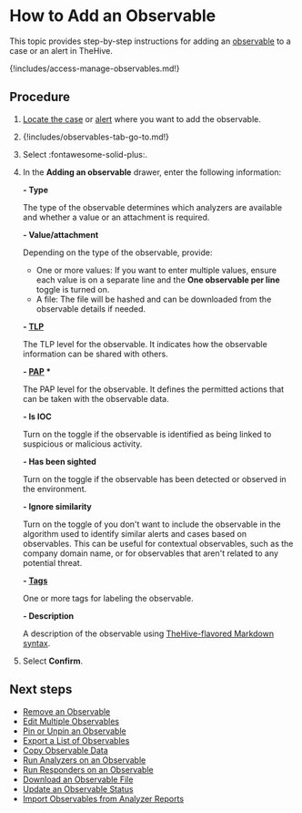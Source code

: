 # How to Add an Observable

This topic provides step-by-step instructions for adding an [observable](../../user-guides/analyst-corner/cases/observables/about-observables.md) to a case or an alert in TheHive.

{!includes/access-manage-observables.md!}

<h2>Procedure</h2>

1. [Locate the case](../search-for-cases/find-a-case.md) or [alert](../../alerts/search-for-alerts/find-an-alert.md) where you want to add the observable.

2. {!includes/observables-tab-go-to.md!}

3. Select :fontawesome-solid-plus:.

4. In the **Adding an observable** drawer, enter the following information:

    **- Type**

    The type of the observable determines which analyzers are available and whether a value or an attachment is required.

    **- Value/attachment**

    Depending on the type of the observable, provide:

    * One or more values: If you want to enter multiple values, ensure each value is on a separate line and the **One observable per line** toggle is turned on.
    * A file: The file will be hashed and can be downloaded from the observable details if needed.

    **- [TLP](https://www.misp-project.org/taxonomies.html#_tlp)**

    The TLP level for the observable. It indicates how the observable information can be shared with others.

    **- [PAP](https://www.misp-project.org/taxonomies.html#_pap) \***

    The PAP level for the observable. It defines the permitted actions that can be taken with the observable data.

    **- Is IOC**

    Turn on the toggle if the observable is identified as being linked to suspicious or malicious activity.

    **- Has been sighted**

    Turn on the toggle if the observable has been detected or observed in the environment.

    **- Ignore similarity**

    Turn on the toggle of you don't want to include the observable in the algorithm used to identify similar alerts and cases based on observables. This can be useful for contextual observables, such as the company domain name, or for observables that aren't related to any potential threat.

    **- [Tags](../tags/add-remove-tags.md)**  
    
    One or more tags for labeling the observable.

    **- Description**

    A description of the observable using [TheHive-flavored Markdown syntax](../../../thehive-flavored-markdown.md).

5. Select **Confirm**.

<h2>Next steps</h2>

* [Remove an Observable](remove-an-observable.md)
* [Edit Multiple Observables](edit-multiple-observables.md)
* [Pin or Unpin an Observable](pin-unpin-an-observable.md)
* [Export a List of Observables](export-list-observables.md)
* [Copy Observable Data](copy-observable-data.md)
* [Run Analyzers on an Observable](run-analyzers-on-observables.md)
* [Run Responders on an Observable](run-responders-on-an-observable.md)
* [Download an Observable File](download-an-observable-file.md)
* [Update an Observable Status](update-status-of-an-observable.md)
* [Import Observables from Analyzer Reports](import-observables-from-analyzer-reports.md)